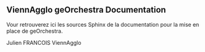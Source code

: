 ViennAgglo geOrchestra Documentation
------------------------------------


Vour retrouverez ici les sources Sphinx de la documentation pour la mise en place de geOrchestra.

Julien FRANCOIS
ViennAgglo
